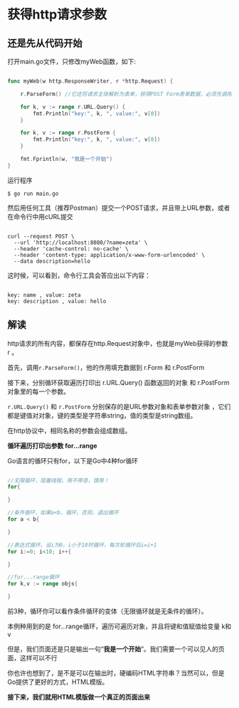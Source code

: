 # 获得http请求参数

## 还是先从代码开始

打开main.go文件，只修改myWeb函数，如下:

```go

func myWeb(w http.ResponseWriter, r *http.Request) {

    r.ParseForm() //它还将请求主体解析为表单，获得POST Form表单数据，必须先调用这个函数

    for k, v := range r.URL.Query() {
        fmt.Println("key:", k, ", value:", v[0])
    }

    for k, v := range r.PostForm {
        fmt.Println("key:", k, ", value:", v[0])
    }

    fmt.Fprintln(w, "我是一个开始")
}

```

运行程序

`$ go run main.go`

然后用任何工具（推荐Postman）提交一个POST请求，并且带上URL参数，或者在命令行中用cURL提交

```shell

curl --request POST \
  --url 'http://localhost:8080/?name=zeta' \
  --header 'cache-control: no-cache' \
  --header 'content-type: application/x-www-form-urlencoded' \
  --data description=hello

```

这时候，可以看到，命令行工具会答应出以下内容：

```shell

key: name , value: zeta
key: description , value: hello

```

## 解读

http请求的所有内容，都保存在http.Request对象中，也就是myWeb获得的参数 r 。

首先，调用`r.ParseForm()`，他的作用填充数据到 r.Form 和 r.PostForm

接下来，分别循环获取遍历打印出 r.URL.Query() 函数返回的对象 和 r.PostForm 对象里的每一个参数。

`r.URL.Query()` 和 `r.PostForm` 分别保存的是URL参数对象和表单参数对象
，它们都是键值对对象，键的类型是字符串string，值的类型是string数组。

在http协议中，相同名称的参数会组成数组。

**循环遍历打印出参数 for...range**

Go语言的循环只有for，以下是Go中4种for循环

```go

//无限循环，阻塞线程，用不停息，慎用！
for{

}

//条件循环，如果a<b，循环，否则，退出循环
for a < b{

}

//表达式循环，设i为0，i小于10时循环，每次轮循环后i=i+1
for i:=0; i<10; i++{

}

//for...range循环
for k,v := range objs{

}

```

前3种，循环你可以看作条件循环的变体（无限循环就是无条件的循环）。

本例种用到的是 for...range循环，遍历可遍历对象，并且将键和值赋值给变量 k和v

但是，我们页面还是只是输出一句“**我是一个开始**”。我们需要一个可以见人的页面，这样可以不行

你也许也想到了，是不是可以在输出时，硬编码HTML字符串？当然可以，但是Go提供了更好的方式，HTML模版。

**接下来，我们就用HTML模版做一个真正的页面出来**